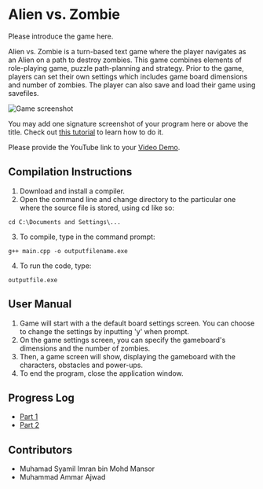 # Alien vs. Zombie

Please introduce the game here.

Alien vs. Zombie is a turn-based text game where the player navigates as an Alien on a path to destroy zombies. This game combines elements of
role-playing game, puzzle path-planning and strategy. Prior to the game, players can set their own settings which includes game board dimensions 
and number of zombies. The player can also save and load their game using savefiles.

![Game screenshot](AlienVsZombie.jpg)

You may add one signature screenshot of your program here or above the title. Check out [this tutorial](https://www.digitalocean.com/community/tutorials/markdown-markdown-images) to learn how to do it.

Please provide the YouTube link to your [Video Demo](https://youtube.com).

## Compilation Instructions

1. Download and install a compiler.
2. Open the command line and change directory to the particular one where the source file is stored, using cd like so:

```
cd C:\Documents and Settings\...
```
3. To compile, type in the command prompt:

```
g++ main.cpp -o outputfilename.exe
```
4. To run the code, type:
```
outputfile.exe
```

## User Manual

1. Game will start with a the default board settings screen. You can choose to change the settings by inputting 'y' when prompt.
2. On the game settings screen, you can specify the gameboard's dimensions and the number of zombies.
3. Then, a game screen will show, displaying the gameboard with the characters, obstacles and power-ups.
4. To end the program, close the application window.

## Progress Log

- [Part 1](PART1.md)
- [Part 2](PART2.md)

## Contributors

- Muhamad Syamil Imran bin Mohd Mansor
- Muhammad Ammar Ajwad



